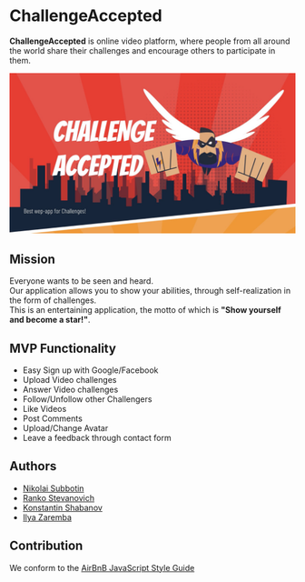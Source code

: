 # ChallengeAccepted

<b>ChallengeAccepted</b> is online video platform, where people from all around the world share their challenges and encourage others to participate in them.


<img src="/readme-assets/ChallengeAccepted.jpg" alt="ChallengeAccepted"/> <br>

<h2>Mission</h2>
Everyone wants to be seen and heard.<br>
Our application allows you to show your abilities, through self-realization in the form of challenges.<br>
This is an entertaining application, the motto of which is <b>"Show yourself and become a star!"</b>.<br>

<h2>MVP Functionality</h2>
<ul>
  <li>Easy Sign up with Google/Facebook</li>
  <li>Upload Video challenges</li>
  <li>Answer Video challenges</li>
  <li>Follow/Unfollow other Challengers</li>
  <li>Like Videos</li>
  <li>Post Comments</li>
  <li>Upload/Change Avatar</li>
  <li>Leave a feedback through contact form</li>
</ul>

<h2>Authors</h2>
<ul>
  <li><a href="https://github.com/NikSubbo">Nikolai Subbotin</a></li>
  <li><a href="https://github.com/Ranko95">Ranko Stevanovich</a></li>
  <li><a href="https://github.com/NewbieInside">Konstantin Shabanov</a></li>
  <li><a href="https://github.com/zarembais">Ilya Zaremba</a></li>
</ul>

<h2>Contribution</h2>
We conform to the <a href="https://airbnb.io/projects/javascript/">AirBnB JavaScript Style Guide</a>
